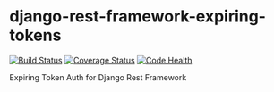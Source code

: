 # django-rest-framework-expiring-tokens

[![Build Status](https://travis-ci.org/JamesRitchie/django-rest-framework-expiring-tokens.svg?branch=master)](https://travis-ci.org/JamesRitchie/django-rest-framework-expiring-tokens)
[![Coverage Status](https://coveralls.io/repos/JamesRitchie/django-rest-framework-expiring-tokens/badge.svg)](https://coveralls.io/r/JamesRitchie/django-rest-framework-expiring-tokens)
[![Code Health](https://landscape.io/github/JamesRitchie/django-rest-framework-expiring-tokens/master/landscape.svg?style=flat)](https://landscape.io/github/JamesRitchie/django-rest-framework-expiring-tokens/master)

Expiring Token Auth for Django Rest Framework
